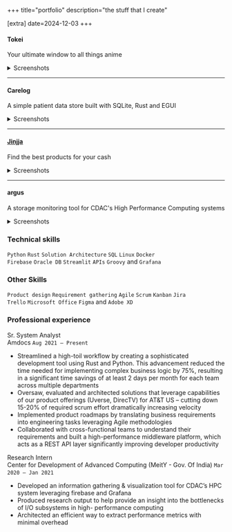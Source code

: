 +++
title="portfolio"
description="the stuff that I create"

[extra]
date=2024-12-03
+++

#### Tokei

Your ultimate window to all things anime

<details>
<summary>Screenshots</summary>

![NA](391927283-03ae0a31-ff0e-4ec6-bb64-157ada67b8eb.png)
![NA](391925313-3e2e5524-168f-4574-863a-46eec952c670.png)
![NA](391925293-ba86310b-7959-414c-997a-329689a6c51e.png)

</details>

---

#### Carelog

A simple patient data store built with SQLite, Rust and EGUI

<details>
<summary>Screenshots</summary>

![alt text](391929903-0f917345-b613-4b88-94d3-68f1aaf82c0e.png)

![alt text](391930410-2a80bb8b-05af-463d-b90f-53c01671daf8.png)

![alt text](391930085-bc350755-aaf4-4d6b-b456-f0918ac11d0c.png)

![alt text](391930179-4b3dd48a-c5f2-4231-a5c1-9373d3cd6330.png)

</details>

---

#### [Jinjja](https://jinjja.pages.dev/)

Find the best products for your cash

<details>
<summary>Screenshots</summary>

![image](https://user-images.githubusercontent.com/30901276/202233945-d6c56d29-05e2-4735-a063-9a9305b42af2.png)

![image](https://user-images.githubusercontent.com/30901276/202234676-839001d3-a536-4779-9483-e5b1839e879c.png)

![image](https://user-images.githubusercontent.com/30901276/202234087-376b401b-8f76-4c3a-935b-f1d4b222ea6d.png)

![image](https://user-images.githubusercontent.com/30901276/202234234-59f1e6dd-6a04-48a1-b529-7282874d0717.png)

</details>

---

#### argus

A storage monitoring tool for CDAC's High Performance Computing systems

<details>
<summary>Screenshots</summary>

![](https://raw.githubusercontent.com/sakshatshinde/argus/refs/heads/master/grafana_argus_cdac.png)

![](https://raw.githubusercontent.com/sakshatshinde/argus/refs/heads/master/metrics_collector.png)

## </details>

### Technical skills

`Python` `Rust` `Solution Architecture` `SQL` `Linux` `Docker`\
`Firebase` `Oracle DB` `Streamlit` `APIs` `Groovy` and `Grafana`

### Other Skills

`Product design` `Requirement gathering` `Agile` `Scrum` `Kanban` `Jira`\
`Trello` `Microsoft Office` `Figma` and `Adobe XD`

### Professional experience

Sr. System Analyst\
Amdocs `Aug 2021 – Present`

- Streamlined a high-toil workflow by creating a sophisticated development tool using Rust and Python. This
  advancement reduced the time needed for implementing complex business logic by 75%, resulting in a
  significant time savings of at least 2 days per month for each team across multiple departments
- Oversaw, evaluated and architected solutions that leverage capabilities of our product offerings (Uverse,
  DirecTV) for AT&T US – cutting down 15-20% of required scrum effort dramatically increasing velocity
- Implemented product roadmaps by translating business requirements into engineering tasks leveraging Agile
  methodologies
- Collaborated with cross-functional teams to understand their requirements and built a high-performance
  middleware platform, which acts as a REST API layer significantly improving developer productivity

Research Intern\
Center for Development of Advanced Computing (MeitY - Gov. Of India) `Mar 2020 – Jan 2021`

- Developed an information gathering & visualization tool for CDAC’s HPC system leveraging firebase and
  Grafana
- Produced research output to help provide an insight into the bottlenecks of I/O subsystems in high-
  performance computing
- Architected an efficient way to extract performance metrics with minimal overhead
